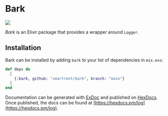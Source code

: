 # Bark
![](bark.png)

_Bark_ is an Elixir package that provides a wrapper around `Logger`.

## Installation

Bark can be installed by adding `bark` to your list of dependencies in `mix.exs`:

```elixir
def deps do
  [
    {:bark, github: "smartrent/bark", branch: "main"}
  ]
end
```

Documentation can be generated with [ExDoc](https://github.com/elixir-lang/ex_doc)
and published on [HexDocs](https://hexdocs.pm). Once published, the docs can
be found at [https://hexdocs.pm/log](https://hexdocs.pm/log).

